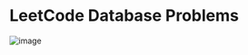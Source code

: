 # LeetCode Database Problems

![image](https://user-images.githubusercontent.com/45563371/152642141-772d6ecd-5f9a-4187-957b-a1d8c98d837e.png)
